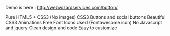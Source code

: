 
Demo is here : http://webwizardservices.com/button/

Pure HTML5 + CSS3 (No images)
CSS3 Buttons and social buttons
Beautiful CSS3 Animations
Free Font Icons Used (Fontawesome icon)
No Javascript and jquery
Clean design and code
Easy to customize

